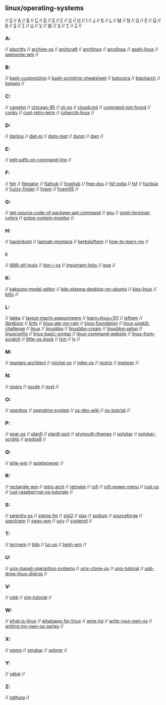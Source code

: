 ## linux/operating-systems

// [0](#0) // [A](#a) // [B](#b) // [C](#c) // [D](#d) // [E](#e) // [F](#f) // [G](#g)
// [H](#h) // [I](#i) // [J](#j) // [K](#k) // [L](#l) // [M](#m) // [N](#n) // [O](#o)
// [P](#p) // [Q](#q) // [R](#r) // [S](#s) // [T](#t) // [U](#u) // [V](#v) // [W](#w)
// [X](#x) // [Y](#y) // [Z](#z) //

### A:
// [alacritty](https://github.com/alacritty/alacritty)
// [archive-os](https://archiveos.org/)
// [archcraft](https://archcraft.io/)
// [archlinux](https://archlinux.org/)
// [arcolinux](https://www.arcolinux.info/)
// [asahi-linux](https://asahilinux.org/)
// [awesome-wm](https://awesomewm.org/)
//

### B:
// [bash-customizing](https://phoenixnap.com/kb/change-bash-prompt-linux)
// [bash-scripting-cheatsheet](https://devhints.io/bash)
// [batocera](https://batocera.org/)
// [blackarch](https://blackarch.org/)
// [bspwm](https://github.com/baskerville/bspwm)
//

### C:
// [camelot](https://github.com/IngvarX/Camelot)
// [chicago-95](https://github.com/grassmunk/Chicago95)
// [cli-os](https://archiveos.org/tag/cli/)
// [cloudcmd](https://cloudcmd.io/)
// [command-not-found](https://command-not-found.com/)
// [conky](https://github.com/brndnmtthws/conky)
// [cool-retro-term](https://github.com/Swordfish90/cool-retro-term)
// [cyberciti-linux](https://www.cyberciti.biz/)
//

### D:
// [darling](https://darlinghq.org/)
// [diet-pi](https://dietpi.com/)
// [disto-test](https://distrotest.net/index.php)
// [dunst](https://dunst-project.org/)
// [dwn](https://dwm.suckless.org/)
//

### E:
// [edit-pdfs-on-command-line](https://opensource.com/article/21/7/qpdf-command-line)
//

### F:
// [feh](https://feh.finalrewind.org/)
// [filegator](https://github.com/filegator/filegator)
// [flathub](https://flathub.org/)
// [fosshub](https://www.fosshub.com/)
// [free-dos](http://freedos.org/)
// [fsf-india](https://fsf.org.in/)
// [fsf](https://www.fsf.org/)
// [fuchsia](https://fuchsia.dev/)
// [fuzzy-finder](https://github.com/junegunn/fzf)
// [fvwm](https://www.fvwm.org/)
// [fvwm95](http://fvwm95.sourceforge.net/)
//

### G:
// [get-source-code-of-package-apt-command](https://www.cyberciti.biz/faq/how-to-get-source-code-of-package-using-the-apt-command-on-debian-or-ubuntu/)
// [gnu](https://www.gnu.org/)
// [gogh-terminal-colors](https://mayccoll.github.io/Gogh/)
// [gotop-system-monitor](https://github.com/xxxserxxx/gotop)
//

### H:
// [hackintosh](https://hackintosh.com/)
// [hannah-montana](http://hannahmontana.sourceforge.net/)
// [herbsluftwm](https://herbstluftwm.org/)
// [how-to-learn-nix](https://ianthehenry.com/posts/how-to-learn-nix/)
//

### I:
// [i686-elf-tools](https://github.com/lordmilko/i686-elf-tools)
// [ibm-i-os](https://en.wikipedia.org/wiki/IBM_i)
// [important-links](https://www.aktsbot.in/links.html)
// [ipxe](https://ipxe.org/)
//

### K:
// [kakoune-modal-editor](https://github.com/mawww/kakoune)
// [kde-plasma-desktop-on-ubuntu](https://itsfoss.com/install-kde-on-ubuntu/)
// [kiss-linux](https://k1sslinux.org/)
// [kitty](https://sw.kovidgoyal.net/kitty/)
//

### L:
// [lakka](http://www.lakka.tv/)
// [layout-machi-awesomewm](https://github.com/xinhaoyuan/layout-machi)
// [learn+linux+101](https://developer.ibm.com/tutorials/l-lpic1-106-1/)
// [leftwm](https://github.com/leftwm/leftwm)
// [libreboot](https://libreboot.org/)
// [linfo](http://www.linfo.org/index.html)
// [linux-ate-my-ram](https://www.linuxatemyram.com/)
// [linux-foundation](https://www.linuxfoundation.org/)
// [linux-upskill-challenge](https://www.i-programmer.info/news/126-os/14721-the-linux-upskill-challenge.html)
// [linux](https://www.linux.org/)
// [linuxbbq](https://linuxbbq.com/)
// [linuxbbq-cream](https://linuxbbq.com/cream.html)
// [linuxbbq-setup](https://www.youtube.com/watch?app=desktop&v=oPdwtIPDDpA)
// [linuxconfig](https://linuxconfig.org/)
// [linux-basic-syntax](https://linuxconfig.org/tutorial-on-how-to-write-basic-udev-rules-in-linux)
// [linux-command-website](http://linuxcommand.org/index.php)
// [linux-from-scratch](http://www.linuxfromscratch.org/lfs/)
// [little-os-book](https://littleosbook.github.io/)
// [lvm](https://edumotivation.com/what-is-lvm-logical-volume-manager/)
// [ly](https://github.com/nullgemm/ly)
//

### M:
// [manjaro-architect](https://wiki.manjaro.org/index.php/Installation_with_Manjaro_Architect)
// [michal-os](https://sourceforge.net/projects/michalos/)
// [mike-os](http://mikeos.sourceforge.net/)
// [motrix](https://github.com/agalwood/Motrix)
// [mplayer](http://www.mplayerhq.hu/design7/news.html)
//

### N:
// [nixers](https://nixers.net/)
// [nscde](https://github.com/NsCDE/NsCDE)
// [nyxt](https://github.com/atlas-engineer/nyxt)
//

### O:
// [openbox](http://openbox.org/wiki/Main_Page)
// [operating-system](https://www.operating-system.org/index.html)
// [os-dev-wiki](https://wiki.osdev.org/Main_Page)
// [os-tutorial](https://github.com/cfenollosa/os-tutorial)
//

### P:
// [pear-os](https://pearos.xyz/)
// [plan9](https://9p.io/plan9/)
// [plan9-port](https://9fans.github.io/plan9port/)
// [plymouth-themes](https://github.com/adi1090x/plymouth-themes)
// [polybar](https://github.com/polybar/polybar)
// [polybar-scripts](https://awesomeopensource.com/project/polybar/polybar-scripts)
// [prodos8](https://prodos8.com/)
//

### Q:
// [qtile-wm](http://www.qtile.org/)
// [qutebrowser](https://www.qutebrowser.org/)
//

### R:
// [rectangle-wm](https://github.com/rxhanson/Rectangle)
// [retro-arch](https://www.retroarch.com/)
// [retropie](https://retropie.org.uk/)
// [rofi](https://github.com/davatorium/rofi)
// [rofi-power-menu](https://github.com/jluttine/rofi-power-menu)
// [rust-os](https://os.phil-opp.com/)
// [rust-raspberrypi-os-tutorials](https://github.com/sachaos/rust-raspberrypi-OS-tutorials)
//

### S:
// [serenity-os](https://github.com/SerenityOS/serenity)
// [sigma-fm](https://github.com/aleksey-hoffman/sigma-file-manager)
// [sist2](https://github.com/simon987/sist2)
// [slax](https://www.slax.org/)
// [sodium](https://github.com/Sweets/sodium)
// [sourceforge](https://sourceforge.net/)
// [spectrwm](https://github.com/conformal/spectrwm)
// [sway-wm](https://swaywm.org/)
// [sxiv](https://github.com/muennich/sxiv)
// [systemd](https://systemd.io/)
//

### T:
// [termwm](https://gitlab.com/jD91mZM2/termwm)
// [tldp](https://tldp.org/)
// [tui-os](https://archiveos.org/tag/tui/)
// [twim-wm](https://github.com/cosmos72/twin)
//

### U:
// [unix-based-operarting-systems](https://www.ubuntupit.com/unix-based-operating-systems/)
// [unix-clone-os](http://www.jamesmolloy.co.uk/tutorial_html/index.html)
// [unix-tutorial](https://www.tutorialspoint.com/unix/index.htm)
// [usb-drive-linux-distros](https://opensource.com/article/21/4/usb-drive-linux-distro)
//

### V:
// [vieb](https://vieb.dev/)
// [vim-tutorial](https://linuxconfig.org/vim-tutorial)
//

### W:
// [what-is-linux](https://www.linux.com/what-is-linux/)
// [whatsapp-for-linux](https://github.com/eneshecan/whatsapp-for-linux)
// [wine-hq](https://www.winehq.org/)
// [write-your-own-os](http://mikeos.sourceforge.net/write-your-own-os.html)
// [writing-my-own-os-series](https://dev.to/frosnerd/series/9585)
//

### X:
// [xmms](https://www.xmms.org/)
// [xmobar](https://github.com/jaor/xmobar)
// [xplorer](https://github.com/kimlimjustin/xplorer)
//

### Y:
// [yabai](https://github.com/koekeishiya/yabai)
//

### Z:
// [zathura](https://pwmt.org/projects/zathura/)
//

